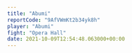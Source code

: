 ```yaml
---
title: "Abumi"
reportCode: "9AfVWmKt2b34yk8h"
player: "Abumi"
fight: "Opera Hall"
date: 2021-10-09T12:54:48.063000+00:00
---
```

